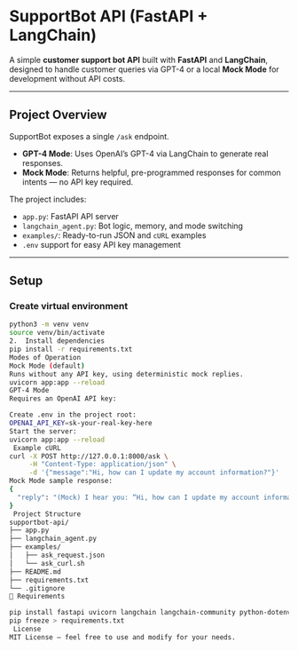 # SupportBot API (FastAPI + LangChain)

A simple **customer support bot API** built with **FastAPI** and **LangChain**, designed to handle customer queries via GPT-4 or a local **Mock Mode** for development without API costs.

---

##  Project Overview

SupportBot exposes a single `/ask` endpoint. 
- **GPT-4 Mode**: Uses OpenAI’s GPT-4 via LangChain to generate real responses. 
- **Mock Mode**: Returns helpful, pre-programmed responses for common intents — no API key required. 

The project includes:
- `app.py`: FastAPI API server 
- `langchain_agent.py`: Bot logic, memory, and mode switching 
- `examples/`: Ready-to-run JSON and `cURL` examples 
- `.env` support for easy API key management 

---

##  Setup

###  Create virtual environment
```bash
python3 -m venv venv
source venv/bin/activate
2.  Install dependencies
pip install -r requirements.txt
Modes of Operation
Mock Mode (default)
Runs without any API key, using deterministic mock replies.
uvicorn app:app --reload
GPT-4 Mode
Requires an OpenAI API key:

Create .env in the project root:
OPENAI_API_KEY=sk-your-real-key-here
Start the server:
uvicorn app:app --reload
 Example cURL
curl -X POST http://127.0.0.1:8000/ask \
     -H "Content-Type: application/json" \
     -d '{"message":"Hi, how can I update my account information?"}'
Mock Mode sample response:
{
  "reply": "(Mock) I hear you: “Hi, how can I update my account information?”. Tell me a bit more and I’ll point you to the right steps."
}
 Project Structure
supportbot-api/
├── app.py
├── langchain_agent.py
├── examples/
│   ├── ask_request.json
│   └── ask_curl.sh
├── README.md
├── requirements.txt
└── .gitignore
🧾 Requirements

pip install fastapi uvicorn langchain langchain-community python-dotenv openai
pip freeze > requirements.txt
 License
MIT License – feel free to use and modify for your needs.
